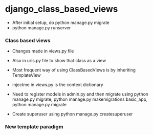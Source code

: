 # django_class_based_views

* After initial setup, do python manage.py migrate
* python manage.py runserver

### Class based views
* Changes made in views.py file 
* Also in urls.py file to show that class as a view

* Most frequent way of using ClassBasedViews is by inheriting TemplateView

* injectme in views.py is the context dictionary

* Need to register models in admin.py and then migrate using python manage.py migrate, python manage.py makemigrations basic_app, python manage.py migrate

* Create superuser using python manage.py createsuperuser

### New template paradigm
